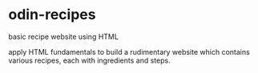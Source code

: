 # odin-recipes
basic recipe website using HTML

apply HTML fundamentals to build a rudimentary website which contains various recipes, each with ingredients and steps.